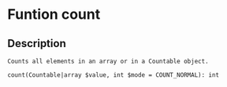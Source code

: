 # Funtion count

## Description
```
Counts all elements in an array or in a Countable object.

count(Countable|array $value, int $mode = COUNT_NORMAL): int
```